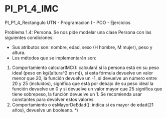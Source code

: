 # PI_P1_4_IMC

PI_P1_4_Rectangulo
UTN - Programacion I - POO - Ejercicios

Problema 1.4:
Persona. Se nos pide modelar una clase Persona con las siguientes
condiciones:
- Sus atributos son: nombre, edad, sexo (H hombre, M mujer), peso y altura.
- Los métodos que se implementarán son:
1) Comportamiento calcularIMC(): calculará si la persona está en su peso ideal (peso en
kg/(altura^2 en m)), si esta fórmula devuelve un valor menor que 20, la
función devuelve un -1, si devuelve un número entre 20 y 25 (incluidos),
significa que está por debajo de su peso ideal la función devuelve un 0
y si devuelve un valor mayor que 25 significa que tiene sobrepeso, la
función devuelve un 1. Se recomienda usar constantes para devolver
estos valores.
2) Comportamiento o esMayorDeEdad(): indica si es mayor de edad(21 años), devuelve un
booleano.
 */
